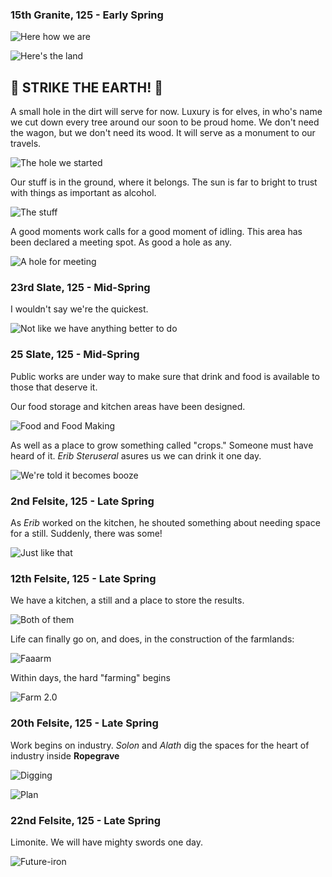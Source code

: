 ### 15th Granite, 125 - Early Spring

![Here how we are](http://pixxx.wtf.cat/image/0o0I1h3D3A0T/Image%202014-07-28%20at%201.27.13%20AM.png)

![Here's the land](http://pixxx.wtf.cat/image/0C3p003D0611/Image%202014-07-28%20at%201.36.11%20AM.png)

## :construction: **STRIKE THE EARTH!** :construction:

A small hole in the dirt will serve for now. Luxury is for elves, in who's name we cut down every tree around our soon to be proud home.  We don't need the wagon, but we don't need its wood. It will serve as a monument to our travels.

![The hole we started](http://pixxx.wtf.cat/image/0v3a3K390j1L/Image%202014-07-28%20at%204.32.47%20AM.png)

Our stuff is in the ground, where it belongs. The sun is far to bright to trust with things as important as alcohol.

![The stuff](http://pixxx.wtf.cat/image/3O2k331v0Z3o/Image%202014-07-28%20at%204.32.09%20AM.png)

A good moments work calls for a good moment of idling. This area has been declared a meeting spot. As good a hole as any.

![A hole for meeting](http://f.cl.ly/items/2V2U3i0p2n0d2y0P3T0k/Image%202014-07-28%20at%204.32.24%20AM.png)

### 23rd Slate, 125 - Mid-Spring

I wouldn't say we're the quickest.

![Not like we have anything better to do](http://pixxx.wtf.cat/image/3t0V1y3d251l/Image%202014-07-28%20at%204.35.33%20AM.png)

### 25 Slate, 125 - Mid-Spring

Public works are under way to make sure that drink and food is available to those that deserve it.

Our food storage and kitchen areas have been designed.

![Food and Food Making](http://pixxx.wtf.cat/image/2C1T0z352q2y/Image%202014-07-29%20at%202.10.41%20AM.png)

As well as a place to grow something called "crops." Someone must have heard of it. *Erib Steruseral* asures us we can drink it one day.

![We're told it becomes booze](http://pixxx.wtf.cat/image/1t173J0P3O1L/Image%202014-07-29%20at%202.12.36%20AM.png)

### 2nd Felsite, 125 - Late Spring

As *Erib* worked on the kitchen, he shouted something about needing space for a still. Suddenly, there was some!

![Just like that](http://pixxx.wtf.cat/image/1m2K1B302Y0P/Image%202014-07-29%20at%202.19.40%20AM.png)

### 12th Felsite, 125 - Late Spring

We have a kitchen, a still and a place to store the results.

![Both of them](http://pixxx.wtf.cat/image/2I1K1j0S2E26/Image%202014-07-29%20at%202.28.27%20AM.png)

Life can finally go on, and does, in the construction of the farmlands:

![Faaarm](http://pixxx.wtf.cat/image/2J0c2p0M1839/Image%202014-07-29%20at%202.30.05%20AM.png)

Within days, the hard "farming" begins

![Farm 2.0](http://f.cl.ly/items/422D121i3i2w0Q3h3X2I/Image%202014-07-29%20at%202.32.19%20AM.png)

### 20th Felsite, 125 - Late Spring

Work begins on industry. *Solon* and *Alath* dig the spaces for the heart of industry inside **Ropegrave**

![Digging](http://pixxx.wtf.cat/image/3P0t0w2C2F3s/Image%202014-07-29%20at%202.43.45%20AM.png)

![Plan](http://pixxx.wtf.cat/image/3s0f2C1g1g3g/Image%202014-07-29%20at%202.47.09%20AM.png)

### 22nd Felsite, 125 - Late Spring

Limonite. We will have mighty swords one day.

![Future-iron](http://pixxx.wtf.cat/image/172M3w1O2C3O/Image%202014-07-29%20at%202.48.24%20AM.png)
